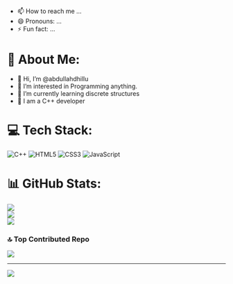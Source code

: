 
- 📫 How to reach me ...
- 😄 Pronouns: ...
- ⚡ Fun fact: ...

# 💫 About Me:
- 👋 Hi, I’m @abdullahdhillu
- 👀 I’m interested in Programming anything.
- 🌱 I’m currently learning discrete structures
- 💞️ I am a C++ developer


# 💻 Tech Stack:
![C++](https://img.shields.io/badge/c++-%2300599C.svg?style=for-the-badge&logo=c%2B%2B&logoColor=white) ![HTML5](https://img.shields.io/badge/html5-%23E34F26.svg?style=for-the-badge&logo=html5&logoColor=white) ![CSS3](https://img.shields.io/badge/css3-%231572B6.svg?style=for-the-badge&logo=css3&logoColor=white) ![JavaScript](https://img.shields.io/badge/javascript-%23323330.svg?style=for-the-badge&logo=javascript&logoColor=%23F7DF1E)
# 📊 GitHub Stats:
![](https://github-readme-stats.vercel.app/api?username=abdullahdhillu&theme=vue-dark&hide_border=false&include_all_commits=true&count_private=true)<br/>
![](https://github-readme-streak-stats.herokuapp.com/?user=abdullahdhillu&theme=vue-dark&hide_border=false)<br/>
![](https://github-readme-stats.vercel.app/api/top-langs/?username=abdullahdhillu&theme=vue-dark&hide_border=false&include_all_commits=true&count_private=true&layout=compact)

### 🔝 Top Contributed Repo
![](https://github-contributor-stats.vercel.app/api?username=abdullahdhillu&limit=5&theme=dark&combine_all_yearly_contributions=true)

---
[![](https://visitcount.itsvg.in/api?id=abdullahdhillu&icon=0&color=0)](https://visitcount.itsvg.in)

<!-- Proudly created with GPRM ( https://gprm.itsvg.in ) -->
